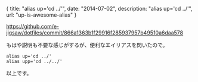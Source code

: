 {
  title: "alias up='cd ../'",
  date: "2014-07-02",
  description: "alias up='cd ../'",
  url: "up-is-awesome-alias"
}

https://github.com/e-jigsaw/dotfiles/commit/866a1363b1f29916f285937957b49510a6daa578

もはや説明も不要な感じがするが、便利なエイリアスを閃いたので。

```
alias up='cd ../'
alias upp='cd ../../'
```

以上です。
